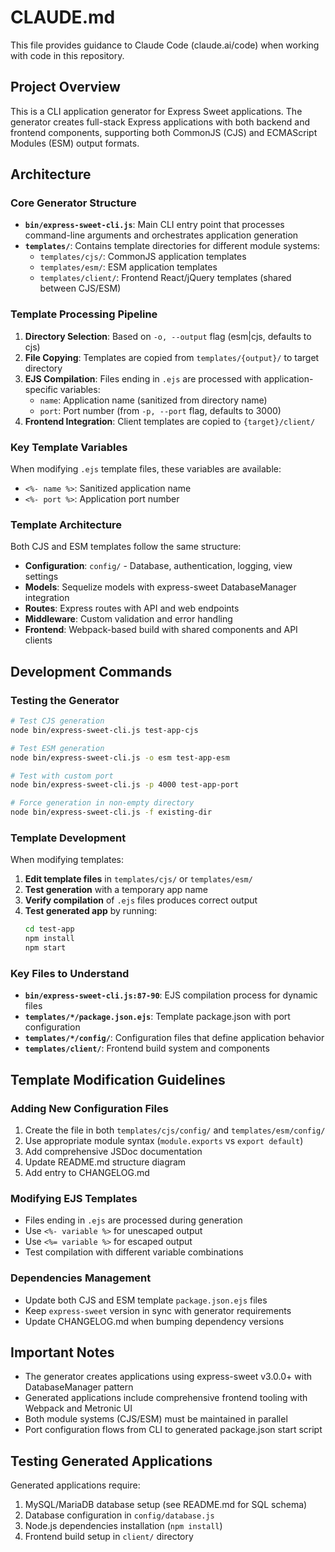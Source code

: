 # CLAUDE.md

This file provides guidance to Claude Code (claude.ai/code) when working with code in this repository.

## Project Overview

This is a CLI application generator for Express Sweet applications. The generator creates full-stack Express applications with both backend and frontend components, supporting both CommonJS (CJS) and ECMAScript Modules (ESM) output formats.

## Architecture

### Core Generator Structure

- **`bin/express-sweet-cli.js`**: Main CLI entry point that processes command-line arguments and orchestrates application generation
- **`templates/`**: Contains template directories for different module systems:
  - `templates/cjs/`: CommonJS application templates 
  - `templates/esm/`: ESM application templates
  - `templates/client/`: Frontend React/jQuery templates (shared between CJS/ESM)

### Template Processing Pipeline

1. **Directory Selection**: Based on `-o, --output` flag (esm|cjs, defaults to cjs)
2. **File Copying**: Templates are copied from `templates/{output}/` to target directory
3. **EJS Compilation**: Files ending in `.ejs` are processed with application-specific variables:
   - `name`: Application name (sanitized from directory name)
   - `port`: Port number (from `-p, --port` flag, defaults to 3000)
4. **Frontend Integration**: Client templates are copied to `{target}/client/`

### Key Template Variables

When modifying `.ejs` template files, these variables are available:
- `<%- name %>`: Sanitized application name
- `<%- port %>`: Application port number

### Template Architecture

Both CJS and ESM templates follow the same structure:
- **Configuration**: `config/` - Database, authentication, logging, view settings
- **Models**: Sequelize models with express-sweet DatabaseManager integration
- **Routes**: Express routes with API and web endpoints
- **Middleware**: Custom validation and error handling
- **Frontend**: Webpack-based build with shared components and API clients

## Development Commands

### Testing the Generator

```bash
# Test CJS generation
node bin/express-sweet-cli.js test-app-cjs

# Test ESM generation  
node bin/express-sweet-cli.js -o esm test-app-esm

# Test with custom port
node bin/express-sweet-cli.js -p 4000 test-app-port

# Force generation in non-empty directory
node bin/express-sweet-cli.js -f existing-dir
```

### Template Development

When modifying templates:

1. **Edit template files** in `templates/cjs/` or `templates/esm/`
2. **Test generation** with a temporary app name
3. **Verify compilation** of `.ejs` files produces correct output
4. **Test generated app** by running:
   ```bash
   cd test-app
   npm install
   npm start
   ```

### Key Files to Understand

- **`bin/express-sweet-cli.js:87-90`**: EJS compilation process for dynamic files
- **`templates/*/package.json.ejs`**: Template package.json with port configuration
- **`templates/*/config/`**: Configuration files that define application behavior
- **`templates/client/`**: Frontend build system and components

## Template Modification Guidelines

### Adding New Configuration Files

1. Create the file in both `templates/cjs/config/` and `templates/esm/config/`
2. Use appropriate module syntax (`module.exports` vs `export default`)
3. Add comprehensive JSDoc documentation
4. Update README.md structure diagram
5. Add entry to CHANGELOG.md

### Modifying EJS Templates

- Files ending in `.ejs` are processed during generation
- Use `<%- variable %>` for unescaped output
- Use `<%= variable %>` for escaped output  
- Test compilation with different variable combinations

### Dependencies Management

- Update both CJS and ESM template `package.json.ejs` files
- Keep `express-sweet` version in sync with generator requirements
- Update CHANGELOG.md when bumping dependency versions

## Important Notes

- The generator creates applications using express-sweet v3.0.0+ with DatabaseManager pattern
- Generated applications include comprehensive frontend tooling with Webpack and Metronic UI
- Both module systems (CJS/ESM) must be maintained in parallel
- Port configuration flows from CLI to generated package.json start script

## Testing Generated Applications

Generated applications require:
1. MySQL/MariaDB database setup (see README.md for SQL schema)
2. Database configuration in `config/database.js`
3. Node.js dependencies installation (`npm install`)
4. Frontend build setup in `client/` directory